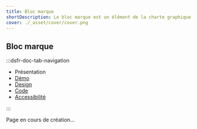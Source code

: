 ```yaml
---
title: Bloc marque
shortDescription: Le bloc marque est un élément de la charte graphique de l'État français. Il est utilisé pour représenter l'identité visuelle de l'État.
cover: ./_asset/cover/cover.png
---
```


## Bloc marque

:::dsfr-doc-tab-navigation

- Présentation
- [Démo](demo/index.md)
- [Design](design/index.md)
- [Code](code/index.md)
- [Accessibilité](accessibility/index.md)

:::

Page en cours de création...